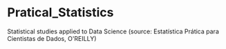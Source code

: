 # Pratical_Statistics
Statistical studies applied to Data Science (source: Estatística Prática para Cientistas de Dados, O'REILLY)
